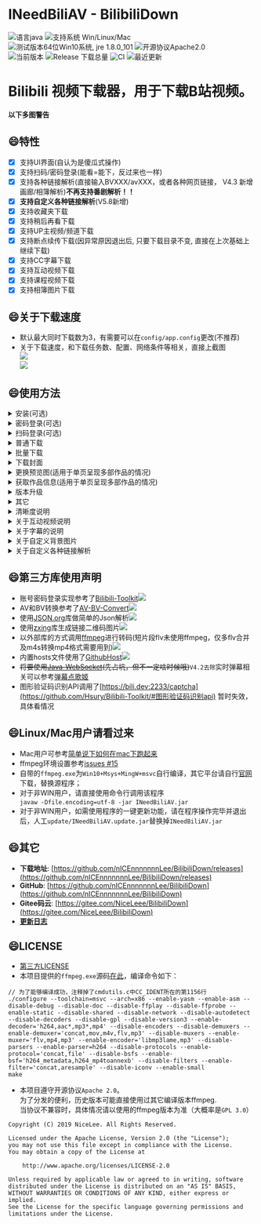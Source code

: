 # INeedBiliAV - BilibiliDown
![语言java](https://img.shields.io/badge/Require-java-green.svg)
![支持系统 Win/Linux/Mac](https://img.shields.io/badge/Platform-%20win%20|%20linux%20|%20mac-lightgrey.svg)
![测试版本64位Win10系统, jre 1.8.0_101](https://img.shields.io/badge/TestPass-Win10%20x64__java__1.8.0__101-green.svg)
![开源协议Apache2.0](https://img.shields.io/badge/license-apache--2.0-green.svg)  
![当前版本](https://img.shields.io/github/release/nICEnnnnnnnLee/BilibiliDown.svg?style=flat-square)
![Release 下载总量](https://img.shields.io/github/downloads/nICEnnnnnnnLee/BilibiliDown/total.svg?style=flat-square)
![CI](https://github.com/nICEnnnnnnnLee/BilibiliDown/workflows/CI/badge.svg)
![最近更新](https://img.shields.io/github/last-commit/nICEnnnnnnnLee/BilibiliDown.svg?style=flat-square&color=FF9900)

Bilibili 视频下载器，用于下载B站视频。  
===============================
**以下多图警告**

## :smile:特性  
- [x] 支持UI界面(自认为是傻瓜式操作)  
- [x] 支持扫码/密码登录(能看=能下，反过来也一样)  
- [x] 支持各种链接解析(直接输入BVXXX/avXXX，或者各种网页链接， V4.3 新增画廊/相簿解析)**不再支持番剧解析！！**
- [x] **支持自定义各种链接解析**(V5.8新增)
- [x] 支持收藏夹下载  
- [x] 支持稍后再看下载  
- [x] 支持UP主视频/频道下载  
- [x] 支持断点续传下载(因异常原因退出后, 只要下载目录不变, 直接在上次基础上继续下载)
- [x] 支持CC字幕下载  
- [x] 支持互动视频下载  
- [x] 支持课程视频下载  
- [x] 支持相簿图片下载
   
## :smile:关于下载速度     
+ 默认最大同时下载数为3，有需要可以在`config/app.config`更改(不推荐)  
+ 关于下载速度，和下载任务数、配置、网络条件等相关，直接上截图  
![](https://cdn.jsdelivr.net/gh/nICEnnnnnnnLee/BilibiliDown@master/release/preview/download-speed.png)  
![](https://cdn.jsdelivr.net/gh/nICEnnnnnnnLee/BilibiliDown@master/release/preview/download-speed2.png)  
   
## :smile:使用方法
<details>
<summary>安装(可选)</summary>


其实这是一款绿色软件，安装只是创建了一个快捷方式。。。  
![](https://cdn.jsdelivr.net/gh/nICEnnnnnnnLee/BilibiliDown@master/release/preview/install.gif)  
</details>

<details>
<summary>密码登录(可选)</summary>


+ 默认为扫码登录，使用该功能需要在`config/app.config`中更改配置项  
`bilibili.user.login = pwd`  
+ 程序打开后，点击主界面右上角登录按钮即可  
</details>

<details>
<summary>扫码登录(可选)</summary>


+ 如果当前为密码登录，可在`config/app.config`中更改配置项  
`bilibili.user.login = qr`  
+ 点击主界面右上角登录按钮，在手机端使用哔哩哔哩app扫描弹出的二维码  
![](https://cdn.jsdelivr.net/gh/nICEnnnnnnnLee/BilibiliDown@master/release/preview/login.gif) 
</details>

<details>
<summary>普通下载</summary>



![](https://cdn.jsdelivr.net/gh/nICEnnnnnnnLee/BilibiliDown@master/release/preview/download.gif)  
</details>

<details>
<summary>批量下载</summary>


<details>
<summary>下载单个标签页全部视频</summary>


+ `单击标签` -> `选择优先清晰度` -> `点击批量下载`  
+ `右键单击标签` -> `批量下载此标签`  
    + 默认优先清晰度为`1080P`, 有需要请修改`bilibili.tab.download.qn`
</details>
<details>
<summary>下载全部标签页的全部视频</summary>


+ 右上角菜单栏`操作` -> `批量下载Tab页`  
    + 优先清晰度(仅适用于菜单栏操作)： 右上角菜单栏`配置` -> `优先清晰度`
    + 默认优先清晰度为`1080P`, 有需要请修改`bilibili.menu.download.qn`
+ `右键单击标签` -> `批量下载全部标签`  
    + 默认优先清晰度为`1080P`, 有需要请修改`bilibili.tab.download.qn`
</details>
</details>

<details>
<summary>下载封面</summary>


单击封面图片获取URL。  
![](https://cdn.jsdelivr.net/gh/nICEnnnnnnnLee/BilibiliDown@master/release/preview/ClickPicToGetUrl.gif)  
</details>

<details>
<summary>更换预览图(适用于单页呈现多部作品的情况)</summary>


长按作品文字，然后对应预览图会更新(网络原因可能会有卡顿，正常)。  
![](https://cdn.jsdelivr.net/gh/nICEnnnnnnnLee/BilibiliDown@master/release/preview/LongClickToChangePreview.gif)  
</details>

<details>
<summary>获取作品信息(适用于单页呈现多部作品的情况)</summary>


双击作品文字，然后文本 + `avId`将会复制到剪贴板。  
![](https://cdn.jsdelivr.net/gh/nICEnnnnnnnLee/BilibiliDown@master/release/preview/doubleClick2CopyClipInfo.gif)  
</details>

<details>
<summary>版本升级</summary>


`关于` -> `更新版本`。(最近版本比较多，省得麻烦😳 目前只是人工触发版本检查。  
不是WINDOWS的话需要人工`update/INeedBiliAV.update.jar`替换掉`INeedBiliAV.jar`( ╯□╰ )   
![](https://cdn.jsdelivr.net/gh/nICEnnnnnnnLee/BilibiliDown@master/release/preview/AutoUpdate.gif)  
</details>
<details>
<summary>其它</summary>


* 关闭作品信息页面
    * 双击Tab标签（单击Tab标签为切换焦点）  
* 复制作品信息
    * 在作品Tab页单击想要复制的目标文字   
* ~~修改优先下载的视频格式~~[V4.6取消]
* 批量重命名
    * 找到下载目录中的`rename.bat`，双击它(`V3.1`增加自定义重命名，且支持下载完自动改名)   
* 卸载 
    * 找到下载目录中的```unistall.bat```，双击它(仅仅只是删除了文件夹)   
* 设置代理
    * 在```config/app.config```中配置相应代理类型的地址和端口    
* 修改其它配置
    * ```config/app.config```即可，详见文件见备注  
* 更多问题请见[Wiki](https://github.com/nICEnnnnnnnLee/BilibiliDown/wiki)
</details>

<details>
<summary>清晰度说明</summary>

当因权限不足，或视频不存在该清晰度时，将返回不大于该qn值的合法最大qn值对应的清晰度。
  
| 清晰度  | qn值 |
| ------------- | ------------- |
| HDR  | 125 |
| 4K  | 120 |
| 1080P60  | 116 |
| 1080P+  | 112 |
| 1080P  | 80 |
| 720P60  | 74 |
| 720P  | 64 |
| 480P  | 32 |
| 360P  | 16 |
* 举例
```
https://www.bilibili.com/video/av39405510
"accept_description": ["高清 1080P60", "高清 720P60", "高清 1080P", "高清 720P", "清晰 480P", "流畅 360P"],
"accept_quality": [116, 74, 80, 64, 32, 16]

https://www.bilibili.com/bangumi/play/ep116157/
"accept_description": ["高清 1080P+", "高清 1080P", "高清 720P", "清晰 480P", "流畅 360P"],
"accept_quality": [112, 80, 64, 32, 16]
```
* 举例，假设某av存在1080P+/1080P/720P/480P/360P，1080P+/1080P 需要大会员才能观看，720P需要登录才能观看。  
    * 无cookie 发起 ```1080P+``` 请求 =====>  得到```480P```链接  
    * 普通cookie 发起 ```1080P+``` 请求 =====>  得到```720P```链接  
    * 大会员cookie 发起 ```1080P+``` 请求 =====>  得到```1080P+```链接  
    * 大会员cookie 发起 ```720P60``` 请求 =====>  得到```720P```链接  
</details>

<details>
<summary>关于互动视频说明</summary>

+ 仅支持单个互动视频下载。  
  当从收藏夹/UP主链接查询时，仅下载互动视频的首片段。  

+ 输入互动视频av号查询时，将会罗列所有世界线的全部视频片段，同时也支持这些片段的下载。  
片段title名称规则为：  
`i.j-上次做出的选择`   
其中，i为第i条世界线；j为世界线的第j+1个视频  

+ 举例 av64006660
```
【互动式视频】史蒂夫的故事，你决定Steve的命运《我的世界》
该互动视频包含5个片段：
    pn0-起始
    pn1-0.1-A 造个木剑防御怪物
    pn2-1.1-B 造个木镐开始挖矿_2.1-B 造个木镐开始挖矿
    pn3-1.2-A 先造个庇护所
    pn4-2.2-B 先种树再造房

以上有3条世界线，观看顺序为：  
    世界线0： pn0 -> pn1
    世界线1： pn0 -> pn2 -> pn3
    世界线2： pn0 -> pn2 -> pn4
```
</details>

<details>
<summary>关于字幕的说明</summary>

+ 本程序的逻辑认为字幕是一种特别清晰度的视频，而基于程序**不会同时下载同一视频的不同清晰度的链接的Feature**，  
    + 当下载面板存在视频任务时，其对应的字幕下载任务不会被发起
    + 当下载面板存在字幕任务时，其对应的视频下载任务不会被发起
    + 如有需要，请在下载面板删除对应任务后再继续尝试
+ 如果存在多语种，默认优先下载中文简体`zh-CN`  
+ 如有需要，可在`app.config`更改配置，如：    
```
bilibili.cc.lang = en-US
```  
+ 关于语言的配置，详见[此处](/release/wiki/langs.txt)  
</details>

<details>
<summary>关于自定义背景图片</summary>

+ 将`background.jpg`或`background.png`放在`config`文件夹下即可  
+ 推荐背景图[b站壁纸娘 - 22&33](https://h.bilibili.com/597708)  
+ 推荐背景图[唧唧看板娘——唧娜](https://blog.jixiaob.cn/?post=14)  
</details>

<details>
<summary>关于自定义各种链接解析</summary>

+ 一般来说，将各种实现的`xxxParser.java`放在`parsers`文件夹下即可  
+ 如果自定实现的类与已有的是相同名称，请确保它在已有的类之前加载。  
而为了实现这个，需要指定加载顺序，需要在`parsers`文件夹下创建配置`parsers.ini`。举例：   
```
假设你自定义实现了BVParser 和 B23Parser，其中B23Parser继承BVParser。  
如果先尝试加载B23Parser，那么它在加载时会搜寻其父类，于是会找到现有的BVParser。  
其结果是你自定义的BVParser没用了，自定义的B23Parser也可能因此而存在逻辑问题。  
解决方案是，在parsers文件夹下创建parsers.ini，将顺序指定，其内容为：
BVParser
B23Parser
```
</details>

## :smile:第三方库使用声明  
* 账号密码登录实现参考了[Bilibili-Toolkit](https://github.com/Hsury/Bilibili-Toolkit)[![](https://img.shields.io/badge/license-SATA-green.svg)](https://github.com/Hsury/Bilibili-Toolkit/blob/master/LICENSE)  
* AV和BV转换参考了[AV-BV-Convert](https://github.com/CCRcmcpe/AV-BV-Convert)[![](https://img.shields.io/badge/license-MIT-green.svg)](https://github.com/CCRcmcpe/AV-BV-Convert/blob/master/LICENSE)  
* 使用[JSON.org](https://github.com/stleary/JSON-java)库做简单的Json解析[![](https://img.shields.io/badge/license-MIT-green.svg)](https://github.com/stleary/JSON-java/blob/master/LICENSE)
* 使用[zxing](https://github.com/zxing/zxing)库生成链接二维码图片[![](https://img.shields.io/badge/license-Apache%202-green.svg)](https://raw.githubusercontent.com/zxing/zxing/master/LICENSE)  
* 以外部库的方式调用[ffmpeg](http://www.ffmpeg.org)进行转码(短片段flv未使用ffmpeg，仅多flv合并及m4s转换mp4格式需要用到)[![](https://img.shields.io/badge/license-depends-orange.svg)](http://www.ffmpeg.org/legal.html)  
* 内置hosts文件使用了[GithubHost](https://github.com/ButterAndButterfly/GithubHost)[![](https://img.shields.io/badge/license-SATA-green.svg)](https://github.com/ButterAndButterfly/GithubHost/blob/master/LICENSE.txt)  
* ~~将要使用[Java-WebSocket](https://github.com/TooTallNate/Java-WebSocket)(先占坑，但不一定啥时候哦)~~`V4.2去除`实时弹幕相关可以参考[弹幕点歌姬](https://github.com/nICEnnnnnnnLee/DanmuMusicPlayer)  
* 图形验证码识别API调用了[https://bili.dev:2233/captcha](https://github.com/Hsury/Bilibili-Toolkit/#图形验证码识别api) 暂时失效，具体看情况  

## :smile:Linux/Mac用户请看过来  
+ Mac用户可参考[简单说下如何在mac下跑起来](https://github.com/nICEnnnnnnnLee/BilibiliDown/issues/32)  
+ ffmpeg环境设置参考[issues #15](https://github.com/nICEnnnnnnnLee/BilibiliDown/issues/15#issuecomment-536194416)  
+ 自带的```ffmpeg.exe```为`Win10+Msys+MingW+msvc`自行编译，其它平台请自行[官网](http://www.ffmpeg.org/download.html)下载，替换源程序；  
+ 对于非WIN用户，请直接使用命令行调用该程序  
```javaw -Dfile.encoding=utf-8 -jar INeedBiliAV.jar```
+ 对于非WIN用户，如需使用程序的一键更新功能，请在程序操作完毕并退出后，人工`update/INeedBiliAV.update.jar`替换掉`INeedBiliAV.jar`

## :smile:其它  
* **下载地址**: [https://github.com/nICEnnnnnnnLee/BilibiliDown/releases](https://github.com/nICEnnnnnnnLee/BilibiliDown/releases)
* **GitHub**: [https://github.com/nICEnnnnnnnLee/BilibiliDown](https://github.com/nICEnnnnnnnLee/BilibiliDown)  
* **Gitee码云**: [https://gitee.com/NiceLeee/BilibiliDown](https://gitee.com/NiceLeee/BilibiliDown)  
* [**更新日志**](https://github.com/nICEnnnnnnnLee/BilibiliDown/blob/master/UPDATE.md)


## :smile:LICENSE  
+ [第三方LICENSE](https://github.com/nICEnnnnnnnLee/BilibiliDown/tree/master/release/LICENSE/third-party)  
+ 本项目提供的`ffmpeg.exe`源码[在此](https://gitee.com/NiceLeee/FFmpeg/)，编译命令如下：  
```
// 为了能够编译成功，注释掉了cmdutils.c中CC_IDENT所在的第1156行
./configure --toolchain=msvc --arch=x86 --enable-yasm --enable-asm --disable-debug --disable-doc --disable-ffplay --disable-ffprobe --enable-static --disable-shared --disable-network --disable-autodetect --disable-decoders --disable-gpl --disable-version3 --enable-decoder='h264,aac*,mp3*,mp4' --disable-encoders --disable-demuxers --enable-demuxer='concat,mov,m4v,flv,mp3' --disable-muxers --enable-muxer='flv,mp4,mp3' --enable-encoder='libmp3lame,mp3' --disable-parsers --enable-parser=h264 --disable-protocols --enable-protocol='concat,file' --disable-bsfs --enable-bsf='h264_metadata,h264_mp4toannexb' --disable-filters --enable-filter='concat,aresample' --disable-iconv --enable-small
make
```

+ 本项目遵守开源协议`Apache 2.0`。  
为了分发的便利，历史版本可能直接使用过其它编译版本ffmpeg.     
当协议不兼容时，具体情况请以使用的ffmpeg版本为准（大概率是`GPL 3.0`）  
```
Copyright (C) 2019 NiceLee. All Rights Reserved.

Licensed under the Apache License, Version 2.0 (the "License");
you may not use this file except in compliance with the License.
You may obtain a copy of the License at

    http://www.apache.org/licenses/LICENSE-2.0

Unless required by applicable law or agreed to in writing, software
distributed under the License is distributed on an "AS IS" BASIS,
WITHOUT WARRANTIES OR CONDITIONS OF ANY KIND, either express or implied.
See the License for the specific language governing permissions and
limitations under the License.
```


